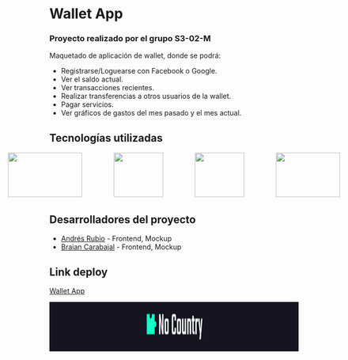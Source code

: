 # Wallet App

### Proyecto realizado por el grupo S3-02-M

Maquetado de aplicación de wallet, donde se podrá:

- Registrarse/Loguearse con Facebook o Google.
- Ver el saldo actual.
- Ver transacciones recientes.
- Realizar transferencias a otros usuarios de la wallet.
- Pagar servicios.
- Ver gráficos de gastos del mes pasado y el mes actual.

## Tecnologías utilizadas

<div style="display:grid;grid-template-columns: repeat(4, 1fr);gap:4rem;place-content:center;place-items:center">
<a href="https://nextjs.org/"><img src="https://seeklogo.com/images/N/next-js-logo-7929BCD36F-seeklogo.com.png" height=90 width=150></a> 
<a href="https://redux-toolkit.js.org/"><img src="https://seeklogo.com/images/R/redux-logo-9CA6836C12-seeklogo.com.png" height=90 width=100></a> 
<a href="https://www.framer.com/motion/"><img src="https://seeklogo.com/images/F/framer-motion-logo-DA1E33CAA1-seeklogo.com.png" height=90 width=100></a> 
<a href="https://sass-lang.com/"><img src="https://seeklogo.com/images/S/sass-logo-EFE1469B2C-seeklogo.com.png" height=90 width=130></a> 
</div>

## Desarrolladores del proyecto

- [Andrés Rubio](https://github.com/andresnrubio) - Frontend, Mockup
- [Braian Carabajal](https://github.com/beckman924) - Frontend, Mockup

## Link deploy

[Wallet App](https://wallet-app-nocountry.vercel.app/)

<img src="Client\public\No Country Banner.png" height=100 width=1280>
